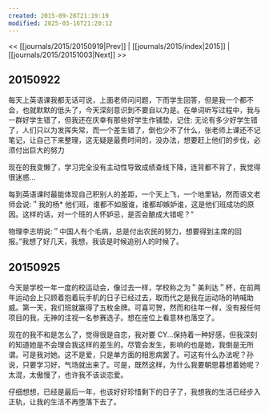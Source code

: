 ```yaml
---
created: 2015-09-26T21:19:19
modified: 2025-03-16T21:20:12
---
```


<< [[journals/2015/20150919|Prev]] | [[journals/2015/index|2015]] | [[journals/2015/20151003|Next]] >>

## 20150922

每天上英语课我都无话可说，上面老师问问题，下而学生回答，但是我一个都不会，也就默默的低头了，今天深刻意识到不要自以为是。在单词听写过程中，我与一群好学生错了，但我还在庆幸有那些好学生作铺垫，记住: 无论有多少好学生错了，人们只以为发挥失常，而一个差生错了，倒也少不了什么，张老师上课还不记笔记，让自己下来整理，这无疑是最费时间的，没办法，想要赶上他们的步伐，必须付出巨大的努力

现在的我变懒了，学习完全没有主动性导致成绩查线下降，连背都不背了，我觉得很迷惑...

每到英语课时最能体现自己积别人的差距，一个天上飞，一个地里钻，然而语文老师会说:＂我的杨\* 他们班，谁都不如服谁，谁都却嫉妒谁，这是他们班成功的原因。这样的话，对一个班的人怀妒忌，是否会酿成大错呢？”

物理李志明说:＂中国人有个毛病，总是付出农民的努力，想要得到主席的回报。”我想了好几天，我想，我该是时候追别人的时候了。

## 20150925

今天是学校一年一度的校运动会，像过去一样，学校称之为＂美利达＂杯，在前两年运动会上只顾着抱着玩手机的日子已经过去，取而代之是我在运动场的呐喊助威。第一天，我们班就赢得了五枚金牌。可喜可贺，然而和往年一样，没有报任何项目的我，无神的注视一名参赛选子。想在座位上看意林也落空了。

现在的我不和是怎么了，觉得很是自恋，我对要 CY...保持着一种好感，但我深刻的知道她是不会理会我这样的差生的。尽管会发生，影响的也是她，我倒是无所谓。可是我对她。这不是爱，只是单方面的相思病罢了。可这有什么办法呢？孙说，只要学习好，气场就出来了。可是，既然这样，为什么我要朝思暮想着她呢？太混，太傲慢了，也许我不该谈恋爱。

仔细想想，已经是最后一年，也该好好珍惜剩下的日子了，我想我的生活已经步入正轨，让我的生活不再堕落下去了。

